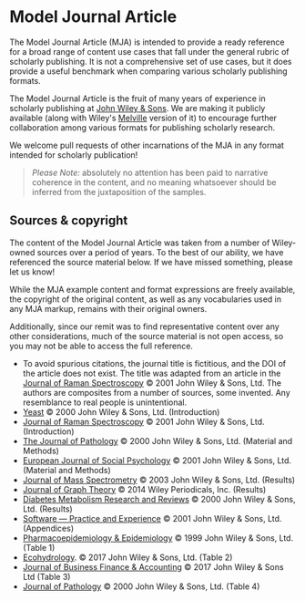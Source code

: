 # Model Journal Article

The Model Journal Article (MJA) is intended to provide a ready reference for a broad range of content use cases that fall under the general rubric of scholarly publishing. It is not a comprehensive set of use cases, but it does provide a useful benchmark when comparing various scholarly publishing formats.

The Model Journal Article is the fruit of many years of experience in scholarly publishing at [John Wiley & Sons](https://wiley.com/). We are making it publicly available (along with Wiley's [Melville](Melville/) version of it) to encourage further collaboration among various formats for publishing scholarly research.

We welcome pull requests of other incarnations of the MJA in any format intended for scholarly publication!

> *Please Note:* absolutely no attention has been paid to narrative coherence in the content, and no meaning whatsoever should be inferred from the juxtaposition of the samples.

## Sources & copyright

The content of the Model Journal Article was taken from a number of Wiley-owned sources over a period of years. To the best of our ability, we have referenced the source material below. If we have missed something, please let us know!

While the MJA example content and format expressions are freely available, the copyright of the original content, as well as any vocabularies used in any MJA markup, remains with their original owners.

Additionally, since our remit was to find representative content over any other considerations, much of the source material is not open access, so you may not be able to access the full reference.


* To avoid spurious citations, the journal title is fictitious, and the DOI of the article does not exist. The title was adapted from an article in the [Journal of Raman Spectroscopy](https://onlinelibrary.wiley.com/doi/10.1002/jrs.733) &copy; 2001 John Wiley & Sons, Ltd. The authors are composites from a number of sources, some invented. Any resemblance to real people is unintentional.
* [Yeast](https://doi.org/10.1002/(SICI)1097-0061(20000115)16:1%3C35::AID-YEA504%3E3.0.CO;2-0) &copy; 2000 John Wiley & Sons, Ltd. (Introduction)
* [Journal of Raman Spectroscopy](https://doi.org/10.1002/jrs.735) &copy; 2001 John Wiley & Sons, Ltd. (Introduction)
* [The Journal of Pathology](https://doi.org/10.1002/1096-9896(200012)192:4%3C494::AID-PATH760%3E3.0.CO;2-W) &copy; 2000 John Wiley & Sons, Ltd. (Material and Methods)
* [European Journal of Social Psychology](https://doi.org/10.1002/ejsp.76) © 2001 John Wiley & Sons, Ltd. (Material and Methods)
* [Journal of Mass Spectrometry](https://doi.org/10.1002/jms.485) &copy; 2003 John Wiley & Sons, Ltd. (Results)
* [Journal of Graph Theory](https://doi.org/10.1002/jgt.21834) &copy; 2014 Wiley Periodicals, Inc. (Results)
* [Diabetes Metabolism Research and Reviews](https://doi.org/10.1002/1520-7560(2000)9999:9999%3C::AID-DMRR143%3E3.0.CO;2-R) &copy; 2000 John Wiley & Sons, Ltd. (Results)
* [Software &mdash; Practice and Experience](https://doi.org/10.1002/spe.398) &copy; 2001 John Wiley & Sons, Ltd. (Appendices)
* [Pharmacoepidemiology &amp; Epidemiology](https://doi.org/10.1002/(SICI)1099-1557(199912)8:7%3C535::AID-PDS456%3E3.0.CO;2-D) &copy; 1999 John Wiley & Sons, Ltd. (Table 1)
* [Ecohydrology](https://doi.org/10.1002/eco.1865). &copy; 2017 John Wiley & Sons, Ltd. (Table 2)
* [Journal of Business Finance & Accounting](https://doi.org/10.1111/jbfa.12255) &copy; 2017 John Wiley & Sons Ltd (Table 3)
* [Journal of Pathology](https://doi.org/10.1002/1096-9896%282000%299999%3A9999%3C%3A%3AAID-PATH775%3E3.0.CO%3B2-K) &copy; 2000 John Wiley & Sons, Ltd. (Table 4)
